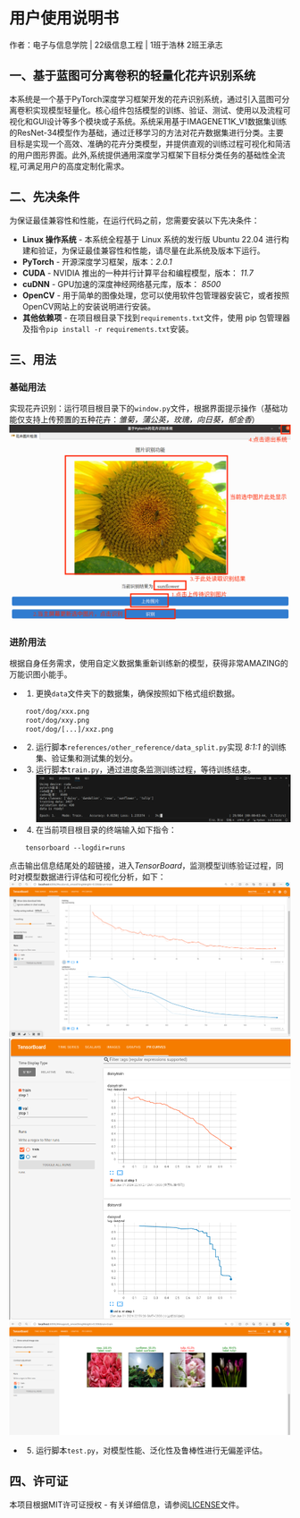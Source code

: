 # 用户使用说明书

作者：电子与信息学院 | 22级信息工程 | 1班于浩林 2班王承志

## 一、基于蓝图可分离卷积的轻量化花卉识别系统

本系统是一个基于PyTorch深度学习框架开发的花卉识别系统，通过引入蓝图可分离卷积实现模型轻量化。核心组件包括模型的训练、验证、测试、使用以及流程可视化和GUI设计等多个模块或子系统。系统采用基于IMAGENET1K_V1数据集训练的ResNet-34模型作为基础，通过迁移学习的方法对花卉数据集进行分类。主要目标是实现一个高效、准确的花卉分类模型，并提供直观的训练过程可视化和简洁的用户图形界面。此外,系统提供通用深度学习框架下目标分类任务的基础性全流程,可满足用户的高度定制化需求。

## 二、先决条件

为保证最佳兼容性和性能，在运行代码之前，您需要安装以下先决条件：

- **Linux 操作系统** - 本系统全程基于 Linux 系统的发行版 Ubuntu 22.04 进行构建和验证，为保证最佳兼容性和性能，请尽量在此系统及版本下运行。
- **PyTorch** - 开源深度学习框架，版本：*2.0.1*
- **CUDA** - NVIDIA 推出的一种并行计算平台和编程模型，版本： *11.7*
- **cuDNN** - GPU加速的深度神经网络基元库，版本： *8500*
- **OpenCV** - 用于简单的图像处理，您可以使用软件包管理器安装它，或者按照OpenCV网站上的安装说明进行安装。
- **其他依赖项** - 在项目根目录下找到`requirements.txt`文件，使用 pip 包管理器及指令`pip install -r requirements.txt`安装。

## 三、用法

### 基础用法

实现花卉识别：运行项目根目录下的`window.py`文件，根据界面提示操作（基础功能仅支持上传预置的五种花卉：*雏菊，蒲公英，玫瑰，向日葵，郁金香*）
![GUI](result_img/GUI.png)

### 进阶用法

根据自身任务需求，使用自定义数据集重新训练新的模型，获得非常AMAZING的万能识图小能手。

- 1. 更换`data`文件夹下的数据集，确保按照如下格式组织数据。
```
    root/dog/xxx.png
    root/dog/xxy.png
    root/dog/[...]/xxz.png
```
- 2. 运行脚本`references/other_reference/data_split.py`实现 *8:1:1* 的训练集、验证集和测试集的划分。
- 3. 运行脚本`train.py`，通过进度条监测训练过程，等待训练结束。
![tqdm](result_img/tqdm.png "训练过程可视化")
- 4. 在当前项目根目录的终端输入如下指令：
```
    tensorboard --logdir=runs
```
点击输出信息结尾处的超链接，进入*TensorBoard*，监测模型训练验证过程，同时对模型数据进行评估和可视化分析，如下：
![loss](result_img/loss.png)
![pr](result_img/pr_1epoch.png)
![wrong](result_img/show_wrong_img.png)

- 5. 运行脚本`test.py`，对模型性能、泛化性及鲁棒性进行无偏差评估。

## 四、许可证

本项目根据MIT许可证授权 - 有关详细信息，请参阅[LICENSE](LICENSE)文件。
